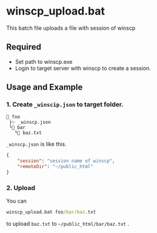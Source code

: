 # winscp_upload.bat
This batch file uploads a file with session of winscp

## Required
- Set path to winscp.exe
- Login to target server with winscp to create a session.

## Usage and Example
### 1. Create `_winscip.json` to target folder.
```
📁 foo
 ├✨ _winscp.json
 └📁 bar
   └📄 baz.txt    
```
`_winscp.json` is like this.
```json
{
    "session": "session name of winscp",
    "remoteDir": "~/public_html"
}
```
### 2. Upload
You can 
```bat
winscp_upload.bat foo/bar/baz.txt
```
to
upload `baz.txt` to `~/public_html/bar/baz.txt` .
